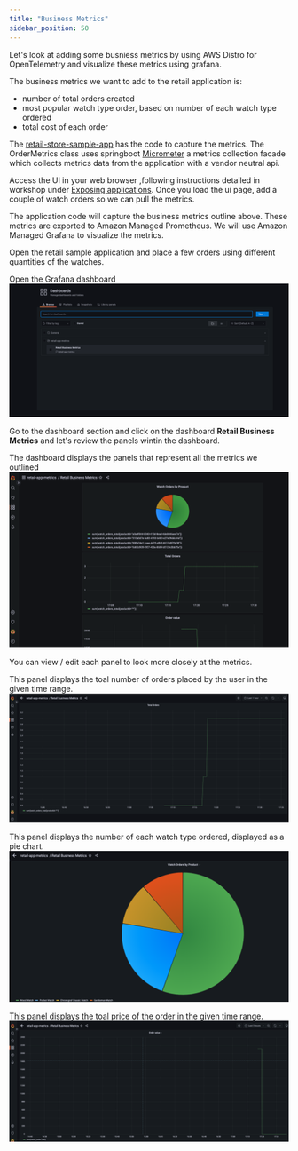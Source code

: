 ```yaml
---
title: "Business Metrics"
sidebar_position: 50
---
```


Let's look at adding some busniess metrics by using AWS Distro for OpenTelemetry and visualize these metrics using grafana.

The business metrics we want to add to the retail application is:
- number of total orders created
- most popular watch type order, based on number of each watch type ordered
- total cost of each order

The [retail-store-sample-app](https://github.com/aws-containers/retail-store-sample-app/tree/main/src/orders) has the code to capture the metrics. The OrderMetrics class uses springboot [Micrometer](https://spring.io/blog/2018/03/16/micrometer-spring-boot-2-s-new-application-metrics-collector) a metrics collection facade which collects metrics data from the application with a vendor neutral api. 

Access the UI in your web browser ,following instructions detailed in workshop under [Exposing applications](https://www.eksworkshop.com/docs/fundamentals/exposing/). Once you load the ui page, add a couple of watch orders so we can pull the metrics.

The application code will capture the business metrics outline above. These metrics are exported to Amazon Managed Prometheus. We will use Amazon Managed Grafana to visualize the metrics. 

Open the retail sample application and place a few orders using different quantities of the watches.

Open the Grafana dashboard![Grafana dashboard](./assets/business-metrics-dashboard.png)

Go to the dashboard section and click on the dashboard **Retail Business Metrics** and let's review the panels wintin the dashboard.

The dashboard displays the panels that represent all the metrics we outlined![Business Metrics](./assets/retailMetrics.png)

You can view / edit each panel to look more closely at the metrics.

This panel displays the toal number of orders placed by the user in the given time range.
![Total Orders Placed](./assets/totalOrders.png)

This panel displays the number of each watch type ordered, displayed as a pie chart.
![Most Popular Watch Ordered](./assets/watchCount.png)

This panel displays the toal price of the order in the given time range.
![Total Order Price](./assets/totalOrderPrice.png)


